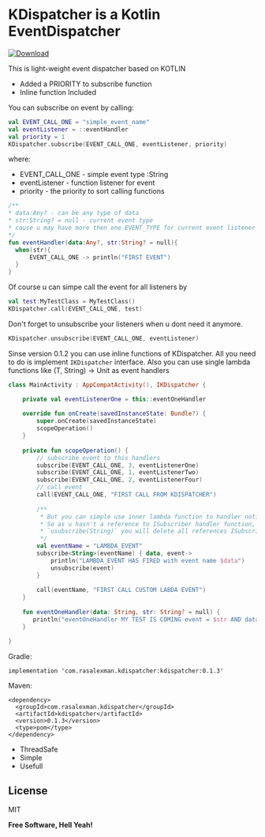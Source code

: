 # KDispatcher is a Kotlin EventDispatcher
[ ![Download](https://api.bintray.com/packages/sphc/KDispatcher/kdispatcher/images/download.svg) ](https://bintray.com/sphc/KDispatcher/kdispatcher/_latestVersion)

This is light-weight event dispatcher based on KOTLIN
+ Added a PRIORITY to subscribe function
+ Inline function Included

You can subscribe on event by calling:
```kotlin
val EVENT_CALL_ONE = "simple_event_name"
val eventListener = ::eventHandler
val priority = 1
KDispatcher.subscribe(EVENT_CALL_ONE, eventListener, priority)
```
where:
- EVENT_CALL_ONE - simple event type :String
- eventListener - function listener for event
- priority - the priority to sort calling functions


```kotlin
/**
* data:Any? - can be any type of data
* str:String? = null - current event type
* cause u may have more then one EVENT_TYPE for current event listener
*/
fun eventHandler(data:Any?, str:String? = null){
  when(str){
      EVENT_CALL_ONE -> println("FIRST EVENT")
  }
}
```
Of course u can simpe call the event for all listeners by
```kotlin
val test:MyTestClass = MyTestClass()
KDispatcher.call(EVENT_CALL_ONE, test)
```

Don't forget to unsubscribe your listeners when u dont need it anymore.
```kotlin
KDispatcher.unsubscribe(EVENT_CALL_ONE, eventListener)
```

Sinse version 0.1.2 you can use inline functions of KDispatcher. All you need to do is implement `IKDispatcher` interface. Also you can use single lambda functions like (T, String) -> Unit as event handlers
```kotlin
class MainActivity : AppCompatActivity(), IKDispatcher {

    private val eventListenerOne = this::eventOneHandler
    
    override fun onCreate(savedInstanceState: Bundle?) {
        super.onCreate(savedInstanceState)
        scopeOperation()
    }
    
    private fun scopeOperation() {
        // subscribe event to this handlers
        subscribe(EVENT_CALL_ONE, 3, eventListenerOne)
        subscribe(EVENT_CALL_ONE, 1, eventListenerTwo)
        subscribe(EVENT_CALL_ONE, 2, eventListenerFour)
        // call event
        call(EVENT_CALL_ONE, "FIRST CALL FROM KDISPATCHER")
        
        /**
         * But you can simple use inner lambda function to handler notification.
         * So as u hasn't a reference to ISubscriber handler function, when you call
         * `usubscribe(String)` you will delete all references ISubscriber-listener
         */
        val eventName = "LAMBDA_EVENT"
        subscribe<String>(eventName) { data, event->
            println("LAMBDA_EVENT HAS FIRED with event name $data")
            unsubscribe(event)
        }
        
        call(eventName, "FIRST CALL CUSTOM LABDA EVENT")
    }
    
    fun eventOneHandler(data: String, str: String? = null) {
       println("eventOneHandler MY TEST IS COMING event = $str AND data = $data")
    }

}
```

Gradle: 
```
implementation 'com.rasalexman.kdispatcher:kdispatcher:0.1.3'
```

Maven:
```
<dependency>
  <groupId>com.rasalexman.kdispatcher</groupId>
  <artifactId>kdispatcher</artifactId>
  <version>0.1.3</version>
  <type>pom</type>
</dependency>
```

- ThreadSafe
- Simple
- Usefull

License
----

MIT


**Free Software, Hell Yeah!**
